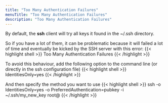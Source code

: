 ```yaml
---
title: "Too Many Authentication Failures"
menuTitle: "Too Many Authentication Failures"
description: "Too Many Authentication Failures"
---
```


By default, the **ssh** client will try all keys it found in the ~/.ssh directory.

So if you have a lot of them, it can be problematic because it will failed a lot of time and eventually be kicked
by the SSH server with this error:
{{< highlight shell >}}
Too Many Authentication Failures
{{< /highlight >}} 

To avoid this behaviour, add the following option to the command line (or directly in the ssh configuration file)
{{< highlight shell >}}
IdentitiesOnly=yes
{{< /highlight >}}

And then specify the method you want to use
{{< highlight shell >}}
ssh -o IdentitiesOnly=yes -o PreferredAuthentication=pubkey -i ~/.ssh/my_new_key root@<ip>
{{< /highlight >}}